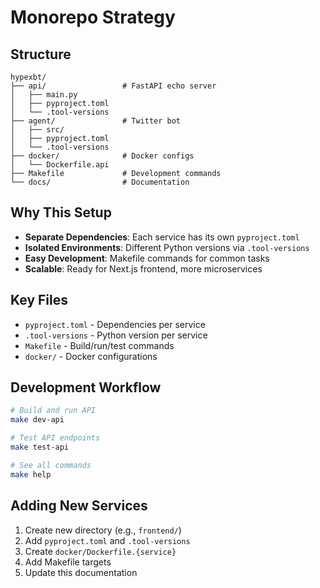 # Monorepo Strategy

## Structure

```
hypexbt/
├── api/                 # FastAPI echo server
│   ├── main.py
│   ├── pyproject.toml
│   └── .tool-versions
├── agent/               # Twitter bot
│   ├── src/
│   ├── pyproject.toml
│   └── .tool-versions
├── docker/              # Docker configs
│   └── Dockerfile.api
├── Makefile             # Development commands
└── docs/                # Documentation
```

## Why This Setup

- **Separate Dependencies**: Each service has its own `pyproject.toml`
- **Isolated Environments**: Different Python versions via `.tool-versions`
- **Easy Development**: Makefile commands for common tasks
- **Scalable**: Ready for Next.js frontend, more microservices

## Key Files

- `pyproject.toml` - Dependencies per service
- `.tool-versions` - Python version per service
- `Makefile` - Build/run/test commands
- `docker/` - Docker configurations

## Development Workflow

```bash
# Build and run API
make dev-api

# Test API endpoints
make test-api

# See all commands
make help
```

## Adding New Services

1. Create new directory (e.g., `frontend/`)
2. Add `pyproject.toml` and `.tool-versions`
3. Create `docker/Dockerfile.{service}`
4. Add Makefile targets
5. Update this documentation
